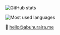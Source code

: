 ![GitHub stats](https://github-readme-stats-jet-seven-40.vercel.app/api?username=abuwho&count_private=true&layout=compact&theme=github_dark)

![Most used languages](https://github-readme-stats-jet-seven-40.vercel.app/api/top-langs/?username=abuwho&count_private=true&layout=compact&theme=github_dark)

📧 [hello@abuhuraira.me](mailto:hello@abuhuraira.me)
